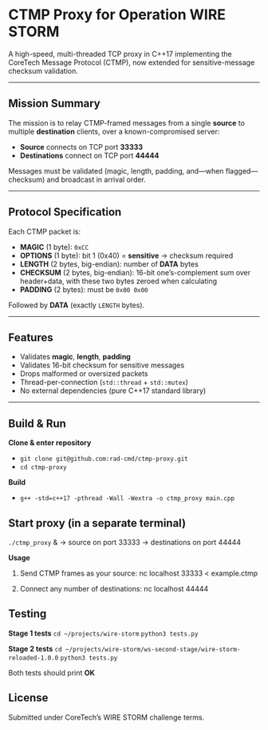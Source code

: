 # CTMP Proxy for Operation WIRE STORM

A high-speed, multi-threaded TCP proxy in C++17 implementing the CoreTech Message Protocol (CTMP), now extended for sensitive-message checksum validation.

---

## Mission Summary

The mission is to relay CTMP-framed messages from a single **source** to multiple **destination** clients, over a known-compromised server:

- **Source** connects on TCP port **33333**  
- **Destinations** connect on TCP port **44444**

Messages must be validated (magic, length, padding, and—when flagged—checksum) and broadcast in arrival order.

---

## Protocol Specification

Each CTMP packet is:

- **MAGIC** (1 byte): `0xCC`  
- **OPTIONS** (1 byte): bit 1 (0x40) = **sensitive** → checksum required  
- **LENGTH** (2 bytes, big-endian): number of **DATA** bytes  
- **CHECKSUM** (2 bytes, big-endian): 16-bit one’s-complement sum over header+data, with these two bytes zeroed when calculating  
- **PADDING** (2 bytes): must be `0x00 0x00`  

Followed by **DATA** (exactly `LENGTH` bytes).

---

## Features

- Validates **magic**, **length**, **padding**  
- Validates 16-bit checksum for sensitive messages  
- Drops malformed or oversized packets  
- Thread-per-connection (`std::thread` + `std::mutex`)  
- No external dependencies (pure C++17 standard library)  

---

## Build & Run

**Clone & enter repository**
- `git clone git@github.com:rad-cmd/ctmp-proxy.git`
- `cd ctmp-proxy`

**Build**
- `g++ -std=c++17 -pthread -Wall -Wextra -o ctmp_proxy main.cpp`

## Start proxy (in a separate terminal)
`./ctmp_proxy` &
→ source on port 33333
→ destinations on port 44444

**Usage**
1) Send CTMP frames as your source:
nc localhost 33333 < example.ctmp

2) Connect any number of destinations:
nc localhost 44444

## Testing

**Stage 1 tests**
`cd ~/projects/wire-storm`
`python3 tests.py`

**Stage 2 tests**
`cd ~/projects/wire-storm/ws-second-stage/wire-storm-reloaded-1.0.0`
`python3 tests.py`

Both tests should print **OK**

## License
Submitted under CoreTech’s WIRE STORM challenge terms. 
